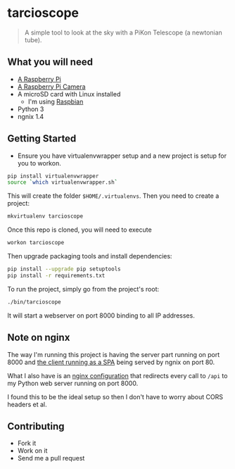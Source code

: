tarcioscope
===

> A simple tool to look at the sky with a PiKon Telescope (a newtonian tube).

What you will need
---

- [A Raspberry Pi](https://www.raspberrypi.org/)
- [A Raspberry Pi Camera](https://www.raspberrypi.org/products/camera-module-v2/)
- A microSD card with Linux installed
  - I'm using [Raspbian](https://www.raspbian.org/)
- Python 3
- ngnix 1.4

Getting Started
---

- Ensure you have virtualenvwrapper setup and a new project is setup for you to workon.

```bash
pip install virtualenvwrapper
source `which virtualenvwrapper.sh`
```

This will create the folder `$HOME/.virtualenvs`. Then you need to create a project:

```bash
mkvirtualenv tarcioscope
```

Once this repo is cloned, you will need to execute

```bash
workon tarcioscope
```

Then upgrade packaging tools and install dependencies:

```bash
pip install --upgrade pip setuptools
pip install -r requirements.txt
```

To run the project, simply go from the project's root:

```bash
./bin/tarcioscope
```

It will start a webserver on port 8000 binding to all IP addresses.

Note on nginx
---

The way I'm running this project is having the server part running on port 8000 and [the client running as a SPA](https://github.com/tarciosaraiva/tarcioscope-ui) being served by ngnix on port 80.

What I also have is an [nginx configuration](nginx.config) that redirects every call to `/api` to my Python web server running on port 8000.

I found this to be the ideal setup so then I don't have to worry about CORS headers et al.

Contributing
---

- Fork it
- Work on it
- Send me a pull request
